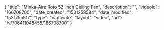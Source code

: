 {
    "title": "Minka-Aire Roto 52-Inch Ceiling Fan",
    "description": "",
    "videoid": "166708700",
    "date_created": "1531258584",
    "date_modified": "1531755517",
    "type": "captivate",
    "layout": "video",
    "url": "\/v\/706411045455\/166708700"
}